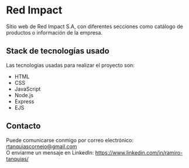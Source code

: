 # Red Impact
Sitio web de Red Impact S.A, con diferentes secciones como catálogo de productos o información de la empresa.  
## Stack de tecnologías usado 
Las tecnologías usadas para realizar el proyecto son:
- HTML
- CSS
- JavaScript
- Node.js
- Express
- EJS
## Contacto
Puede comunicarse conmigo por correo electrónico: rtanquiascornejo@gmail.com\
O enviarme un mensaje en LinkedIn: https://www.linkedin.com/in/ramiro-tanquias/
